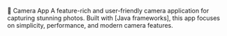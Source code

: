 📸 Camera App
A feature-rich and user-friendly camera application for capturing stunning photos. Built with [Java frameworks], this app focuses on simplicity, performance, and modern camera features.

